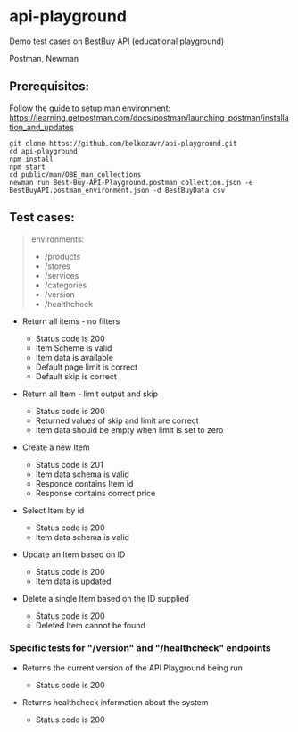 # api-playground
Demo test cases on BestBuy API (educational playground)

Postman, Newman

## Prerequisites:

Follow the guide to setup man environment:
 https://learning.getpostman.com/docs/postman/launching_postman/installation_and_updates

```
git clone https://github.com/belkozavr/api-playground.git
cd api-playground
npm install
npm start
cd public/man/OBE_man_collections
newman run Best-Buy-API-Playground.postman_collection.json -e BestBuyAPI.postman_environment.json -d BestBuyData.csv
```

## Test cases:

> environments:
> * /products
> * /stores
> * /services
> * /categories
> * /version
> * /healthcheck

* Return all items - no filters

    * Status code is 200
    * Item Scheme is valid
    * Item data is available
    * Default page limit is correct
    * Default skip is correct

* Return all Item - limit output and skip

    * Status code is 200
    * Returned values of skip and limit are correct
    * Item data should be empty when limit is set to zero

* Create a new Item

    * Status code is 201
    * Item data schema is valid
    * Responce contains Item id
    * Response contains correct price

* Select Item by id

    * Status code is 200
    * Item data schema is valid

* Update an Item based on ID

    * Status code is 200
    * Item data is updated

* Delete a single Item based on the ID supplied

    * Status code is 200
    * Deleted Item cannot be found

### Specific tests for "/version" and "/healthcheck" endpoints
* Returns the current version of the API Playground being run

    * Status code is 200

* Returns healthcheck information about the system
    * Status code is 200




